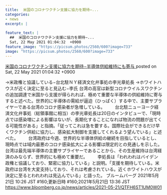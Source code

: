 ```yaml
---
title:  米国のコロナワクチン支援に協力を期待−...
categories:
- news
excerpt: |
  
feature_text: |
  ##  米国のコロナワクチン支援に協力を期待−...
  Sat, 22 May 2021 01:04:32  +0900
feature_image: "https://picsum.photos/2560/600?image=733"
image: "https://picsum.photos/2560/600?image=733"
---
```


[ 米国のコロナワクチン支援に協力を期待−半導体供給維持にも寄与   ](https://lavender.5ch.net/test/read.cgi/news4plus/1621613072/)
posted on Sat, 22 May 2021 01:04:32  +0900

<!--more-->

→米政権と協議している−台北駐ＮＹ経済文化弁事処の李光章処長 →ホワイトハウスが近く決定に至ると見込む−李氏 台湾の高官は新型コロナウイルスワクチンの追加調達で米国から支援が得られれば、極めて重要な半導体の供給維持に寄与すると述べた。世界的に半導体の需給が逼迫（ひっぱく）する中で、主要サプライヤーである台湾のコロナ感染者が急増している。 　　台北駐ニューヨーク経済文化弁事処（総領事館に相当）の李光章処長は20日のインタビューで、「現時点では感染増による影響はないが、長期化することになれば物流の問題が出てくる可能性がある」と指摘。「従ってこれは急を要する。国際社会ができるだけ早くワクチン供給に協力し、感染拡大制御を支援してくれるよう望んでいる」と述べた。 　　台湾政府は今週、世界的な半導体供給の継続を目指しているとし、現時点では域内最悪のコロナ感染拡大による影響は限定的との見通しを示した。台湾は最先端半導体の主要サプライヤーであることから、その生産維持は台湾経済のみならず、世界的にも極めて重要だ。 　　李処長は「われわれはバイデン政権と協議しており、緊密に協力している」と説明。「支援を期待している。米政府は台湾を大変支持しており、それは考慮されている。近くホワイトハウスが決定に至るとわれわれは見込んでいる」と語った。 ブルームバーグ 2021年5月21日 10:26 JST #160;更新日時 #160;2021年5月21日 13:36 JST https://www.bloomberg.co.jp/news/articles/2021-05-21/QTFH6ST1UM0W01

